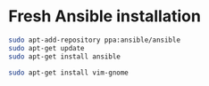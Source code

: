 # Fresh Ansible installation

```bash
sudo apt-add-repository ppa:ansible/ansible
sudo apt-get update
sudo apt-get install ansible
```



```bash
sudo apt-get install vim-gnome
```

